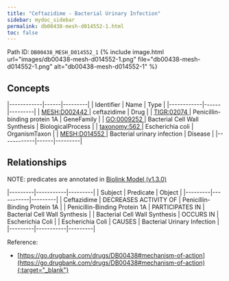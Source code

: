 ```yaml
---
title: "Ceftazidime - Bacterial Urinary Infection"
sidebar: mydoc_sidebar
permalink: db00438-mesh-d014552-1.html
toc: false 
---
```



Path ID: `DB00438_MESH_D014552_1`
{% include image.html url="images/db00438-mesh-d014552-1.png" file="db00438-mesh-d014552-1.png" alt="db00438-mesh-d014552-1" %}

## Concepts

|------------|------|---------|
| Identifier | Name | Type    |
|------------|------|---------|
| <a href="https://identifiers.org/MESH:D002442">MESH:D002442 </a> | ceftazidime | Drug |
| <a href="https://identifiers.org/TIGR:02074">TIGR:02074 </a> | Penicillin-binding protein 1A | GeneFamily |
| <a href="https://identifiers.org/GO:0009252">GO:0009252 </a> | Bacterial Cell Wall Synthesis | BiologicalProcess |
| <a href="https://identifiers.org/taxonomy:562">taxonomy:562 </a> | Escherichia coli | OrganismTaxon |
| <a href="https://identifiers.org/MESH:D014552">MESH:D014552 </a> | Bacterial urinary infection | Disease |
|------------|------|---------|

## Relationships


NOTE: predicates are annotated in <a href="https://github.com/biolink/biolink-model/releases/tag/v1.3.0">Biolink Model (v1.3.0)</a>

|---------|-----------|---------|
| Subject | Predicate | Object  |
|---------|-----------|---------|
| Ceftazidime | DECREASES ACTIVITY OF | Penicillin-Binding Protein 1A |
| Penicillin-Binding Protein 1A | PARTICIPATES IN | Bacterial Cell Wall Synthesis |
| Bacterial Cell Wall Synthesis | OCCURS IN | Escherichia Coli |
| Escherichia Coli | CAUSES | Bacterial Urinary Infection |
|---------|-----------|---------|

Reference:
  - [https://go.drugbank.com/drugs/DB00438#mechanism-of-action](https://go.drugbank.com/drugs/DB00438#mechanism-of-action){:target="_blank"}